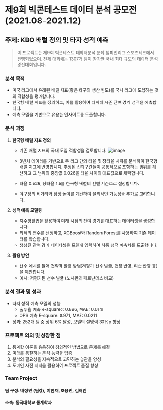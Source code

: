 # 제9회 빅콘테스트 데이터 분석 공모전 (2021.08-2021.12)

## 주제: KBO 배럴 정의 및 타자 성적 예측
> 이 프로젝트는 제9회 빅콘테스트 데이터분석 분야 챔피언리그 스포츠테크에서 진행되었으며, 전체 대회에는 1307개 팀이 참가한 국내 최대 규모의 데이터 분석 경진대회입니다.

### 분석 목적
- 미국 리그에서 유래된 배럴 지표(좋은 타구의 생산 빈도)를 국내 리그에 도입하는 것의 적합성을 평가합니다.
- 한국형 배럴 지표를 정의하고, 이를 활용하여 타자의 시즌 잔여 경기 성적을 예측합니다.
- 예측 모델을 기반으로 유용한 인사이트를 도출합니다.

### 분석 과정
1. **한국형 배럴 지표 정의**
   - 기존 배럴 지표의 국내 도입 적합성을 검토합니다.
   ![image](https://github.com/JeongMinbbbb/21.08-21.12_BigContest_9th/assets/130365764/8c79e809-d4be-472e-9c27-dd87a090d9e3)

   - 8년치 데이터를 기반으로 두 리그 간의 타율 및 장타율 차이를 분석하여 한국형 배럴 지표에 반영합니다. 추정된 신뢰구간들이 공통적으로 포함하는 범위를 계산하고 그 범위의 중앙값 0.026을 타율 차이의 대표값으로 채택합니다.
   - 타율 0.526, 장타율 1.5를 한국형 배럴의 선별 기준으로 설정합니다.
   - 야구장의 비거리와 담장 높이를 계산하여 물리적인 가능성을 추가로 고려합니다.

2. **성적 예측 모델링**
   - 지수평활법을 활용하여 미래 시점의 잔여 경기를 대표하는 데이터셋을 생성합니다.
   - 최적의 변수를 선정하고, XGBoost와 Random Forest를 사용하여 기존 데이터를 학습합니다.
   - 생성된 잔여 경기 데이터셋을 모델에 입력하여 최종 성적 예측치를 도출합니다.

3. **활용 방안**
   - 선수 예시를 들어 전략적 활용 방법(저평가 선수 발굴, 연봉 반영, 타순 반영 등)을 제안합니다.
   - 예시: 저평가된 선수 발굴 (노시환과 페르난데스 비교)

### 분석 결과 및 성과
- 타자 성적 예측 모델의 성능:
   - 출루율 예측 R-squared: 0.896, MAE: 0.0141
   - OPS 예측 R-square: 0.971, MAE: 0.0211
- 성과: 252개 팀 중 상위 6% 달성, 모델의 설명력 30%p 향상

### 프로젝트 의의 및 성장한 점
1. 통계학 이론을 응용하여 창의적인 방법으로 문제를 해결
2. 미래를 통찰하는 분석 능력을 입증
3. 분석의 필요성을 지속적으로 고민하는 습관을 양성
4. 도메인 사전 지식을 활용하여 프로젝트 품질 향상

### Team Project
#### 팀 구성: 배정민 (팀장), 이한재, 조용민, 김해인
#### 소속: 동국대학교 통계학과
